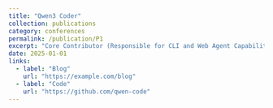 ```yaml
---
title: "Qwen3 Coder"
collection: publications
category: conferences
permalink: /publication/P1
excerpt: "Core Contributor (Responsible for CLI and Web Agent Capability and Framework)"
date: 2025-01-01
links:
  - label: "Blog"
    url: "https://example.com/blog"
  - label: "Code"
    url: "https://github.com/qwen-code"
---
```


